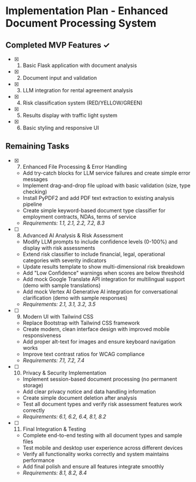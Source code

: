 # Implementation Plan - Enhanced Document Processing System

## Completed MVP Features ✓
- [x] 1. Basic Flask application with document analysis
- [x] 2. Document input and validation
- [x] 3. LLM integration for rental agreement analysis
- [x] 4. Risk classification system (RED/YELLOW/GREEN)
- [x] 5. Results display with traffic light system
- [x] 6. Basic styling and responsive UI

## Remaining Tasks

- [x] 7. Enhanced File Processing & Error Handling





  - Add try-catch blocks for LLM service failures and create simple error messages
  - Implement drag-and-drop file upload with basic validation (size, type checking)
  - Install PyPDF2 and add PDF text extraction to existing analysis pipeline
  - Create simple keyword-based document type classifier for employment contracts, NDAs, terms of service
  - _Requirements: 1.1, 2.1, 2.2, 7.2, 8.3_




- [ ] 8. Advanced AI Analysis & Risk Assessment
  - Modify LLM prompts to include confidence levels (0-100%) and display with risk assessments
  - Extend risk classifier to include financial, legal, operational categories with severity indicators
  - Update results template to show multi-dimensional risk breakdown
  - Add "Low Confidence" warnings when scores are below threshold
  - Add mock Google Translate API integration for multilingual support (demo with sample translations)
  - Add mock Vertex AI Generative AI integration for conversational clarification (demo with sample responses)
  - _Requirements: 2.1, 3.1, 3.2, 3.5_

- [ ] 9. Modern UI with Tailwind CSS
  - Replace Bootstrap with Tailwind CSS framework
  - Create modern, clean interface design with improved mobile responsiveness
  - Add proper alt-text for images and ensure keyboard navigation works
  - Improve text contrast ratios for WCAG compliance
  - _Requirements: 7.1, 7.2, 7.4_

- [ ] 10. Privacy & Security Implementation
  - Implement session-based document processing (no permanent storage)
  - Add clear privacy notice and data handling information
  - Create simple document deletion after analysis
  - Test all document types and verify risk assessment features work correctly
  - _Requirements: 6.1, 6.2, 6.4, 8.1, 8.2_

- [ ] 11. Final Integration & Testing
  - Complete end-to-end testing with all document types and sample files
  - Test mobile and desktop user experience across different devices
  - Verify all functionality works correctly and system maintains performance
  - Add final polish and ensure all features integrate smoothly
  - _Requirements: 8.1, 8.2, 8.4_